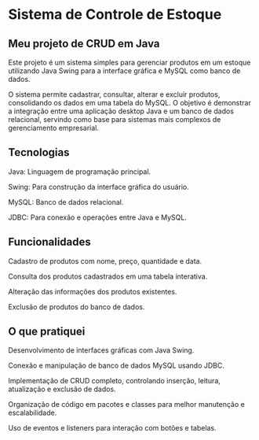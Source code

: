 # **Sistema de Controle de Estoque**

## Meu projeto de CRUD em Java

Este projeto é um sistema simples para gerenciar produtos em um estoque utilizando Java Swing para a interface gráfica e MySQL como banco de dados.

O sistema permite cadastrar, consultar, alterar e excluir produtos, consolidando os dados em uma tabela do MySQL. O objetivo é demonstrar a integração entre uma aplicação desktop Java e um banco de dados relacional, servindo como base para sistemas mais complexos de gerenciamento empresarial.

## Tecnologias

Java: Linguagem de programação principal.

Swing: Para construção da interface gráfica do usuário.

MySQL: Banco de dados relacional.

JDBC: Para conexão e operações entre Java e MySQL.

## Funcionalidades

Cadastro de produtos com nome, preço, quantidade e data.

Consulta dos produtos cadastrados em uma tabela interativa.

Alteração das informações dos produtos existentes.

Exclusão de produtos do banco de dados.

##  O que pratiquei

Desenvolvimento de interfaces gráficas com Java Swing.

Conexão e manipulação de banco de dados MySQL usando JDBC.

Implementação de CRUD completo, controlando inserção, leitura, atualização e exclusão de dados.

Organização de código em pacotes e classes para melhor manutenção e escalabilidade.

Uso de eventos e listeners para interação com botões e tabelas.
